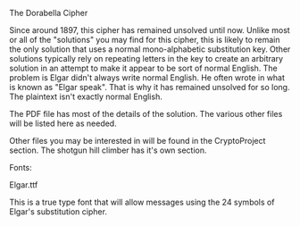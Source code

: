 The Dorabella Cipher

Since around 1897, this cipher has remained unsolved until now. Unlike most or all of the "solutions" you may find for this cipher, this is likely to remain the only solution that uses a normal mono-alphabetic substitution key. Other solutions typically rely on repeating letters in the key to create an arbitrary solution in an attempt to make it appear to be sort of normal English. The problem is Elgar didn't always write normal English. He often wrote in what is known as "Elgar speak". That is why it has remained unsolved for so long. The plaintext isn't exactly normal English.

The PDF file has most of the details of the solution. The various other files will be listed here as needed.


Other files you may be interested in will be found in the CryptoProject section. The shotgun hill climber has it's own section.


Fonts:

Elgar.ttf

This is a true type font that will allow messages using the 24 symbols of Elgar's substitution cipher.
